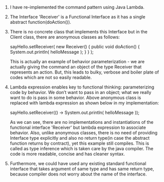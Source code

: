 1. I have re-implemented the  command pattern using Java Lambda.

2. The Interface 'Receiver' is a Functional Interface as it has a single abstract function(doAction()).

3. There is no concrete class that implements this Interface but in the Client class, there are anonymous classes as follows:

   sayHello.setReceiver(
                   new Receiver() {
                       public void doAction() {
                           System.out.println( helloMessage ); 
                       }
                   }
           );

    This is actually an example of behavior parameterization - we are actually giving the command an object of the type Receiver that represents an action. But, this leads to bulky, verbose and boiler plate of codes which are not so easily readable.

4. Lambda expression enables key to functional thinking: parameterizing code by behavior. We don’t want to pass in an object; what we really want to do is pass in some behavior. Above anonymous class is replaced with lambda expression as shown below in my implementation:

   sayHello.setReceiver(() -> System.out.println( helloMessage ));

   As we can see, there are no implementations and instantiations of the functional interface 'Receiver' but lambda expression to associate behavior. Also, unlike anonymous classes, there is no need of providing Interface type explicitly and also no return type(in case the abstract function returns by contract),  yet this example still compiles. This is called as type inference which is taken care by the java compiler. The code is more readable, concise and has cleaner syntax.

5. Furthermore, we could have used any existing standard functional interface that takes argument of same type and has same return type, because compiler does not worry about the name of the interface.